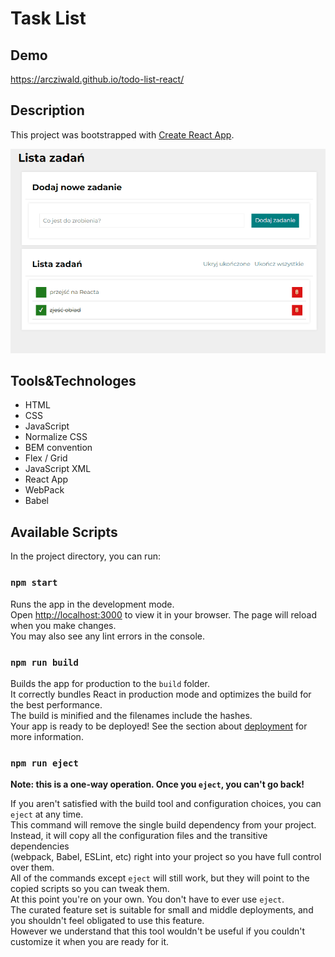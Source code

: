# Task List

## Demo

https://arcziwald.github.io/todo-list-react/

## Description

This project was bootstrapped with [Create React App](https://github.com/facebook/create-react-app).

![presentation list to do](images/todo-list-react.gif)

## Tools&Technologes

- HTML
- CSS
- JavaScript
- Normalize CSS
- BEM convention
- Flex / Grid
- JavaScript XML
- React App
- WebPack
- Babel

## Available Scripts

In the project directory, you can run:

### `npm start`
Runs the app in the development mode.\
Open [http://localhost:3000](http://localhost:3000) to view it in your browser.
The page will reload when you make changes.\
You may also see any lint errors in the console.

### `npm run build`
Builds the app for production to the `build` folder.\
It correctly bundles React in production mode and optimizes the build for the best performance.\
The build is minified and the filenames include the hashes.\
Your app is ready to be deployed!
See the section about [deployment](https://facebook.github.io/create-react-app/docs/deployment) for more information.

### `npm run eject`
**Note: this is a one-way operation. Once you `eject`, you can't go back!**

If you aren't satisfied with the build tool and configuration choices, you can `eject` at any time.\
This command will remove the single build dependency from your project.\
Instead, it will copy all the configuration files and the transitive dependencies 
<br>(webpack, Babel, ESLint, etc) 
right into your project so you have full control over them.\
All of the commands except `eject` will still work, 
but they will point to the copied scripts so you can tweak them.  
At this point you're on your own.
You don't have to ever use `eject`.\
The curated feature set is suitable for small and middle deployments, 
and you shouldn't feel obligated to use this feature.\
However we understand that this tool wouldn't be useful 
if you couldn't customize it when you are ready for it.



